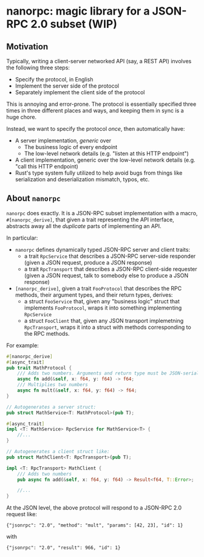 # nanorpc: magic library for a JSON-RPC 2.0 subset (WIP)

## Motivation

Typically, writing a client-server networked API (say, a REST API) involves the following three steps:

- Specify the protocol, in English
- Implement the server side of the protocol
- Separately implement the client side of the protocol

This is annoying and error-prone. The protocol is essentially specified three times in three different places and ways, and keeping them in sync is a huge chore.

Instead, we want to specify the protocol _once_, then automatically have:

- A server implementation, _generic_ over
  - The business logic of every endpoint
  - The low-level network details (e.g. "listen at this HTTP endpoint")
- A client implementation, generic over the low-level network details (e.g. "call this HTTP endpoint)
- Rust's type system fully utilized to help avoid bugs from things like serialization and deserialization mismatch, typos, etc.

## About `nanorpc`

`nanorpc` does exactly. It is a JSON-RPC subset implementation with a macro, `#[nanorpc_derive]`, that given a trait representing the API interface, abstracts away all the _duplicate_ parts of implementing an API.

In particular:

- `nanorpc` defines dynamically typed JSON-RPC server and client traits:
  - a trait `RpcService` that describes a JSON-RPC server-side responder (given a JSON request, produce a JSON response)
  - a trait `RpcTransport` that describes a JSON-RPC client-side requester (given a JSON request, talk to somebody else to produce a JSON response)
- `[nanorpc_derive]`, given a trait `FooProtocol` that describes the RPC methods, their argument types, and their return types, derives:
  - a struct `FooService` that, given any "business logic" struct that implements `FooProtocol`, wraps it into something implementing `RpcService`
  - a struct `FooClient` that, given any JSON transport implemetning `RpcTransport`, wraps it into a struct with methods corresponding to the RPC methods.

For example:

```rust
#[nanorpc_derive]
#[async_trait]
pub trait MathProtocol {
    /// Adds two numbers. Arguments and return type must be JSON-serializable through `serde_json`
    async fn add(&self, x: f64, y: f64) -> f64;
    /// Multiplies two numbers
    async fn mult(&self, x: f64, y: f64) -> f64;
}

// Autogenerates a server struct:
pub struct MathService<T: MathProtocol>(pub T);

#[async_trait]
impl <T: MathService> RpcService for MathService<T> {
    //...
}

// Autogenerates a client struct like:
pub struct MathClient<T: RpcTransport>(pub T);

impl <T: RpcTransport> MathClient {
    /// Adds two numbers
    pub async fn add(&self, x: f64, y: f64) -> Result<f64, T::Error>;

    //...
}
```

At the JSON level, the above protocol will respond to a JSON-RPC 2.0 request like:

```
{"jsonrpc": "2.0", "method": "mult", "params": [42, 23], "id": 1}
```

with

```
{"jsonrpc": "2.0", "result": 966, "id": 1}
```
